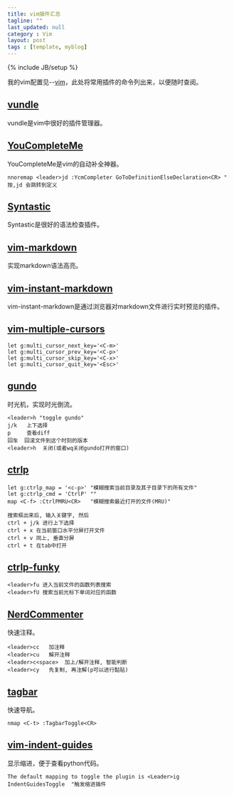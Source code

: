 ```yaml
---
title: vim插件汇总
tagline: ""
last_updated: null
category : Vim
layout: post
tags : [template, myblog]
---
```

{% include JB/setup %}


<!-- more -->


我的vim配置见--[vim](https://github.com/asin929/vim)，此处将常用插件的命令列出来，以便随时查阅。


## [vundle](https://github.com/VundleVim/Vundle.vim)
vundle是vim中很好的插件管理器。

## [ YouCompleteMe](https://github.com/Valloric/YouCompleteMe)
YouCompleteMe是vim的自动补全神器。

    nnoremap <leader>jd :YcmCompleter GoToDefinitionElseDeclaration<CR> " 按,jd 会跳转到定义

## [Syntastic](https://github.com/scrooloose/syntastic)
Syntastic是很好的语法检查插件。


## [vim-markdown](https://github.com/plasticboy/vim-markdown)
实现markdown语法高亮。

## [vim-instant-markdown](https://github.com/suan/vim-instant-markdown)

vim-instant-markdown是通过浏览器对markdown文件进行实时预览的插件。

## [vim-multiple-cursors](https://github.com/terryma/vim-multiple-cursors)

    let g:multi_cursor_next_key='<C-m>'
    let g:multi_cursor_prev_key='<C-p>'
    let g:multi_cursor_skip_key='<C-x>'
    let g:multi_cursor_quit_key='<Esc>'

## [gundo](https://github.com/sjl/gundo.vim)
时光机，实现时光倒流。

    <leader>h "toggle gundo"
    j/k   上下选择
    p     查看diff
    回车  回滚文件到这个时刻的版本
    <leader>h  关闭(或者wq关闭gundo打开的窗口)

## [ctrlp](https://github.com/ctrlpvim/ctrlp.vim)

    let g:ctrlp_map = '<c-p>' "模糊搜索当前目录及其子目录下的所有文件"
    let g:ctrlp_cmd = 'CtrlP' ""
    map <C-f> :CtrlPMRU<CR>   "模糊搜索最近打开的文件(MRU)"

    搜索框出来后, 输入关键字, 然后
    ctrl + j/k 进行上下选择
    ctrl + x 在当前窗口水平分屏打开文件
    ctrl + v 同上, 垂直分屏
    ctrl + t 在tab中打开

## [ctrlp-funky](https://github.com/tacahiroy/ctrlp-funky)

    <leader>fu 进入当前文件的函数列表搜索
    <leader>fU 搜索当前光标下单词对应的函数

## [NerdCommenter](https://github.com/scrooloose/nerdcommenter)
快速注释。

    <leader>cc   加注释
    <leader>cu   解开注释
    <leader>c<space>  加上/解开注释, 智能判断
    <leader>cy   先复制, 再注解(p可以进行黏贴)

## [tagbar](https://github.com/majutsushi/tagbar)
快速导航。

    nmap <C-t> :TagbarToggle<CR>

## [vim-indent-guides](https://github.com/nathanaelkane/vim-indent-guides)

显示缩进，便于查看python代码。

    The default mapping to toggle the plugin is <Leader>ig
    IndentGuidesToggle  "触发缩进插件

